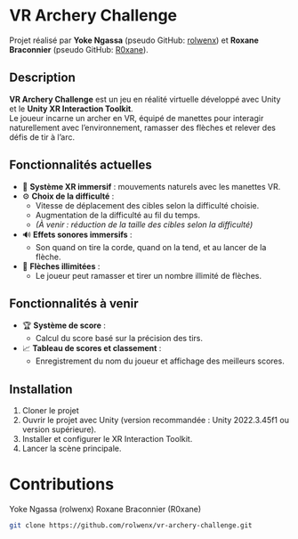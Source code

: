 # VR Archery Challenge

Projet réalisé par **Yoke Ngassa** (pseudo GitHub: [rolwenx](https://github.com/rolwenx)) et **Roxane Braconnier** (pseudo GitHub: [R0xane](https://github.com/R0xane)).

## Description

**VR Archery Challenge** est un jeu en réalité virtuelle développé avec Unity et le **Unity XR Interaction Toolkit**.  
Le joueur incarne un archer en VR, équipé de manettes pour interagir naturellement avec l’environnement, ramasser des flèches et relever des défis de tir à l’arc.

## Fonctionnalités actuelles

- 🎯 **Système XR immersif** : mouvements naturels avec les manettes VR.
- ⚙️ **Choix de la difficulté** :
  - Vitesse de déplacement des cibles selon la difficulté choisie.
  - Augmentation de la difficulté au fil du temps.
  - *(À venir : réduction de la taille des cibles selon la difficulté)*
- 🔊 **Effets sonores immersifs** :
  - Son quand on tire la corde, quand on la tend, et au lancer de la flèche.
- 🏹 **Flèches illimitées** :
  - Le joueur peut ramasser et tirer un nombre illimité de flèches.

## Fonctionnalités à venir

- 🏆 **Système de score** :
  - Calcul du score basé sur la précision des tirs.
- 📈 **Tableau de scores et classement** :
  - Enregistrement du nom du joueur et affichage des meilleurs scores.

## Installation
1. Cloner le projet
2. Ouvrir le projet avec Unity (version recommandée : Unity 2022.3.45f1 ou version supérieure).
3. Installer et configurer le XR Interaction Toolkit.
4. Lancer la scène principale.

# Contributions
Yoke Ngassa (rolwenx)
Roxane Braconnier (R0xane)

```bash
git clone https://github.com/rolwenx/vr-archery-challenge.git


